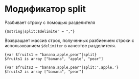 Модификатор split
==============

Разбивает строку с помощью разделителя

```
{$string|split:$delimiter = ","}
```

Возвращает массив строк, полученных разбиением строки с использованием `$delimiter` в качестве разделителя.

```smarty
{var $fruits1 = "banana,apple,pear"|split}
$fruits1 is array ["banana", "apple", "pear"]

{var $fruits2 = "banana,apple,pear"|split:',apple,'}
$fruits2 is array ["banana", "pear"]
```